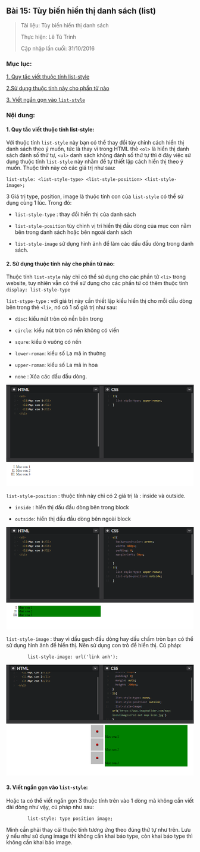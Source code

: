 ## Bài 15: Tùy biến hiển thị danh sách (list)

> Tài liệu: Tùy biến hiển thị danh sách
>
> Thực hiện: Lê Tú Trinh
>
> Cập nhập lần cuối: 31/10/2016

### Mục lục:

[1. Quy tắc viết thuộc tính list-style](#1)

[2.Sử dụng thuộc tính này cho phần tử nào](#2)

[3. Viết ngắn gọn vào `list-style`](#3)

### Nội dung:

<a name="1"></a>
#### 1. Quy tắc viết thuộc tính list-style:

Với thuộc tính `list-style` này bạn có thể thay đổi tùy chỉnh cách hiển thị danh sách theo ý muốn, tức là thay vì trong HTML thẻ `<ol>` là hiển thị danh sách đánh số thứ tự, `<ul>` danh sách không đánh số thứ tự thì ở đây việc sử dụng thuộc tính `list-style` này nhằm để tự thiết lập cách hiển thị theo ý muốn. Thuộc tính này có các giá trị như sau:

```
list-style: <list-style-type> <list-style-position> <list-style-image>;
```

 3 Giá trị type, position, image là thuộc tính con của `list-style` có thể sử dụng cùng 1 lúc. Trong đó:

- `list-style-type` : thay đổi hiển thị của danh sách

- `list-style-position` tùy chỉnh vị trí hiển thị đầu dòng của mục con nằm bên trong danh sách hoặc bên ngoài danh sách

- `list-style-image` sử dụng hình ảnh để làm các dấu đầu dòng trong danh sách.

<a name="2"></a>
#### 2. Sử dụng thuộc tính này cho phần tử nào:

Thuộc tính `list-style` này chỉ có thể sử dụng cho các phần tử `<li>` trong website, tuy nhiên vẫn có thể sử dụng cho các phần tử có thêm thuộc tính `display: list-style-type`

`list-stype-type` : với giá trị này cần thiết lập kiểu hiển thị cho mỗi dầu dòng bên trong thẻ `<li>`, nó có 1 số giá trị như sau:

- `disc`: kiểu nút tròn có nền bên trong

- `circle`: kiểu nút tròn có nền không có viền

- `squre`: kiểu ô vuông có nền

- `lower-roman`: kiểu số La mã in thường

- `upper-roman`: kiểu số La mã in hoa

- `none` : Xóa các dấu đầu dòng.

![a](https://github.com/TrinhTu/web_developer/blob/master/Task05_CSS_Course_01/Bai_15/image/a.png)

`list-style-position` : thuộc tính này chỉ có 2 giá trị là : inside và outside.

- `inside` : hiển thị dấu đầu dòng bên trong block

- `outside`: hiển thị dấu đầu dòng bên ngoài block

![b](https://github.com/TrinhTu/web_developer/blob/master/Task05_CSS_Course_01/Bai_15/image/b.png)

`list-style-image` : thay vì dấu gạch đầu dòng hay dấu chấm tròn bạn có thể sử dụng hình ảnh để hiển thị. Nên sử dụng con trỏ để hiển thị. Cú pháp:

```
		list-style-image: url('link anh');
```
![c](https://github.com/TrinhTu/web_developer/blob/master/Task05_CSS_Course_01/Bai_15/image/c.png)

<a name="3"></a>
#### 3. Viết ngắn gọn vào `list-style`:

Hoặc ta có thể viết ngắn gọn 3 thuộc tính trên vào 1 dòng mà không cần viết dài dòng như vậy, cú pháp như sau:

```
		list-style: type position image;
```
Mình cần phải thay cái thuộc tính tương ứng theo đúng thứ tự như trên. Lưu ý nếu như sử dụng image thì không cần khai báo type, còn khai báo type thì không cần khai báo image.
